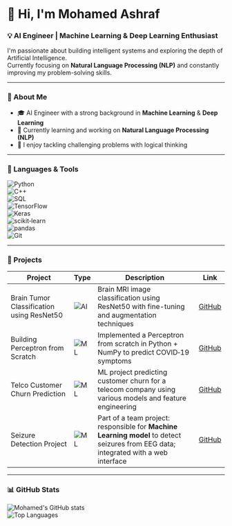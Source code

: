 # 👋 Hi, I'm Mohamed Ashraf  
### 💡 AI Engineer | Machine Learning & Deep Learning Enthusiast  

I'm passionate about building intelligent systems and exploring the depth of Artificial Intelligence.  
Currently focusing on **Natural Language Processing (NLP)** and constantly improving my problem-solving skills.

---

### 🧠 About Me  
- 🎓 AI Engineer with a strong background in **Machine Learning** & **Deep Learning**  
- 🌱 Currently learning and working on **Natural Language Processing (NLP)**  
- 🧩 I enjoy tackling challenging problems with logical thinking  

---

### 🧰 Languages & Tools  
![Python](https://img.shields.io/badge/Python-3776AB?style=for-the-badge&logo=python&logoColor=white)  
![C++](https://img.shields.io/badge/C++-00599C?style=for-the-badge&logo=cplusplus&logoColor=white)  
![SQL](https://img.shields.io/badge/SQL-336791?style=for-the-badge&logo=postgresql&logoColor=white)  
![TensorFlow](https://img.shields.io/badge/TensorFlow-FF6F00?style=for-the-badge&logo=tensorflow&logoColor=white)  
![Keras](https://img.shields.io/badge/Keras-D00000?style=for-the-badge&logo=keras&logoColor=white)  
![scikit‑learn](https://img.shields.io/badge/scikit--learn-F7931E?style=for-the-badge&logo=scikitlearn&logoColor=white)  
![pandas](https://img.shields.io/badge/pandas-150458?style=for-the-badge&logo=pandas&logoColor=white)  
![Git](https://img.shields.io/badge/Git-F05032?style=for-the-badge&logo=git&logoColor=white)  

---

### 🚀 Projects  

| Project | Type | Description | Link |
|---|---|---|---|
| Brain Tumor Classification using ResNet50 | ![AI](https://img.shields.io/badge/AI-ResNet50-blue?style=flat-square) | Brain MRI image classification using ResNet50 with fine-tuning and augmentation techniques | [GitHub](https://github.com/MohamedAchraf22/Brain-Tumor-Classification-Using-Resnet50) |
| Building Perceptron from Scratch | ![ML](https://img.shields.io/badge/ML-Perceptron-orange?style=flat-square) | Implemented a Perceptron from scratch in Python + NumPy to predict COVID‑19 symptoms | [GitHub](https://github.com/MohamedAchraf22/Building-perceptron-from-Scratch) |
| Telco Customer Churn Prediction | ![ML](https://img.shields.io/badge/ML-Churn%20Prediction-red?style=flat-square) | ML project predicting customer churn for a telecom company using various models and feature engineering | [GitHub](https://github.com/MohamedAchraf22/Telco-Customer-Churn-Prediction) |
| Seizure Detection Project | ![ML](https://img.shields.io/badge/ML-EEG%20Detection-green?style=flat-square) | Part of a team project: responsible for **Machine Learning model** to detect seizures from EEG data; integrated with a web interface | [GitHub](https://github.com/MariamRaafatMohamed/seizure-detection-project) |

---

### 📊 GitHub Stats  
![Mohamed's GitHub stats](https://github-readme-stats.vercel.app/api?username=MohamedAchraf22&show_icons=true&theme=tokyonight)  
![Top Languages](https://github-readme-stats.vercel.app/api/top-langs/?username=MohamedAchraf22&layout=compact&theme=tokyonight)
